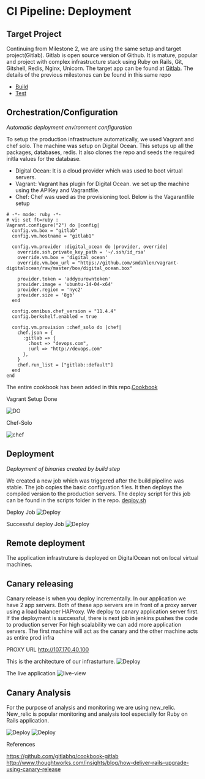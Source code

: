 # CI Pipeline: Deployment

## Target Project
Continuing from Milestone 2, we are using the same setup and target project(Gitlab). Gitlab is open source version of Github. It is mature, popular and project with complex infrastructure stack using Ruby on Rails, Git, Gitshell, Redis, Nginx, Unicorn. The target app can be found at [Gitlab](http://github.com/yatish27/gitlabhq).
The details of the previous milestones can be found in this same repo
- [Build](https://github.com/yatish27/CSC591-DevOps-Project/blob/master/docs/Build.md)
- [Test](https://github.com/yatish27/CSC591-DevOps-Project/blob/master/docs/Test.md)

## Orchestration/Configuration

*Automatic deployment environment configuration*

To setup the production infrastructure automatically, we used Vagrant and chef solo. The machine was setup on Digital Ocean. This setups up all the packages, databases, redis. It also clones the repo and seeds the required initla values for the database.
* Digital Ocean: It is a cloud provider which was used to boot virtual servers.
* Vagrant: Vagrant has plugin for Digital Ocean. we set up the machine using the APIKey and Vagrantfile.
* Chef: Chef was used as the provisioning tool.
Below is the Vagarantfile setup
```
# -*- mode: ruby -*-
# vi: set ft=ruby :
Vagrant.configure("2") do |config|
  config.vm.box = "gitlab"
  config.vm.hostname = "gitlab1"

  config.vm.provider :digital_ocean do |provider, override|
    override.ssh.private_key_path = '~/.ssh/id_rsa'
    override.vm.box = 'digital_ocean'
    override.vm.box_url = "https://github.com/smdahlen/vagrant-digitalocean/raw/master/box/digital_ocean.box"

    provider.token = 'addyourowntoken'
    provider.image = 'ubuntu-14-04-x64'
    provider.region = 'nyc2'
    provider.size = '8gb'
  end

  config.omnibus.chef_version = "11.4.4"
  config.berkshelf.enabled = true

  config.vm.provision :chef_solo do |chef|
    chef.json = {
      :gitlab => {
        :host => "devops.com",
        :url => "http://devops.com"
      },
    }
    chef.run_list = ["gitlab::default"]
  end
end

```

The entire cookbook has been added in this repo.[Cookbook]()

Vagrant Setup Done

![DO](./imgs/digitaloceon-server.png)

Chef-Solo

![chef](./imgs/chef-setup.png)

## Deployment
*Deployment of binaries created by build step*

We created a new job which was triggered after the build pipeline was stable. The job copies the basic configuation files. It then deploys the compiled version to the production servers. The deploy script for this job can be found in the scripts folder in the repo. [deploy.sh](./scripts/deploy.sh)

Deploy Job
![Deploy](./imgs/deploy-job.png)

Successful deploy Job
![Deploy](./imgs/deploy.png)

## Remote deployment
The application infrastruture is deployed on DigitalOcean not on local virtual machines.

## Canary releasing

Canary release is when you deploy incrementally. In our application we have 2 app servers. Both of these app servers are in front of a proxy server using a load balancer HAProxy.
We deploy to canary application server first. If the deployment is successful, there is next job in jenkins pushes the code to production server 
For high scalability we can add more application servers. The first machine will act as the canary and the other machine acts as entire prod infra

PROXY URL http://107.170.40.100

This is the architecture of our infrasturture.
![Deploy](./imgs/canary.png)

The live application 
![live-view](./imgs/live-view.png)

## Canary Analysis
For the purpose of analysis and monitoring we are using new_relic. New_relic is popular monitoring and analysis tool especially for Ruby on Rails application.

![Deploy](./imgs/new_relic_1.png)
![Deploy](./imgs/new_relic_2.png)

References

https://github.com/gitlabhq/cookbook-gitlab
http://www.thoughtworks.com/insights/blog/how-deliver-rails-upgrade-using-canary-release














